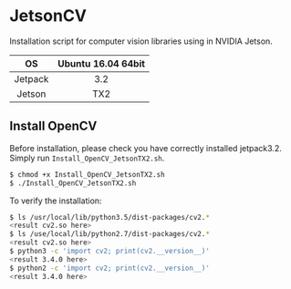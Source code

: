 # JetsonCV
Installation script for computer vision libraries using in NVIDIA Jetson.

|    OS   | Ubuntu 16.04 64bit |
|:-------:|:------------------:|
| Jetpack |  3.2               |
| Jetson  | TX2                |

## Install OpenCV
Before installation, please check you have correctly installed jetpack3.2.
Simply run `Install_OpenCV_JetsonTX2.sh`.

```bash
$ chmod +x Install_OpenCV_JetsonTX2.sh
$ ./Install_OpenCV_JetsonTX2.sh
```
To verify the installation:
```bash
$ ls /usr/local/lib/python3.5/dist-packages/cv2.*
<result cv2.so here>
$ ls /use/local/lib/python2.7/dist-packages/cv2.*
<result cv2.so here>
$ python3 -c 'import cv2; print(cv2.__version__)'
<result 3.4.0 here>
$ python2 -c 'import cv2; print(cv2.__version__)'
<result 3.4.0 here>